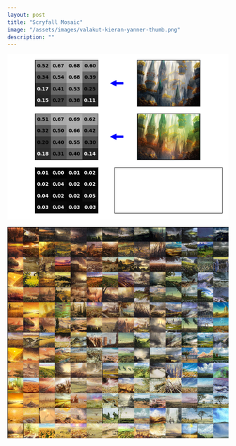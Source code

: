 ```yaml
---
layout: post
title: "Scryfall Mosaic"
image: "/assets/images/valakut-kieran-yanner-thumb.png"
description: ""
---
```


![](/assets/images/mtg-match.png)

![](/assets/images/mtg-mosaic-plains.png)
